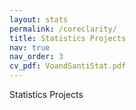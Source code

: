 ```yaml
---
layout: stats
permalink: /coreclarity/
title: Statistics Projects
nav: true
nav_order: 3
cv_pdf: VoandSantiStat.pdf
---
```


Statistics Projects